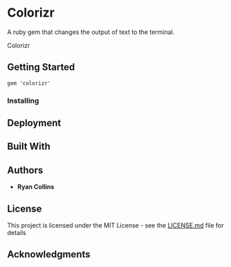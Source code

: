# Colorizr

A ruby gem that changes the output of text to the terminal.

Colorizr

## Getting Started

```
gem 'colorizr'
```

### Installing


## Deployment


## Built With


## Authors

* **Ryan Collins**

## License

This project is licensed under the MIT License - see the [LICENSE.md](LICENSE.md) file for details

## Acknowledgments
